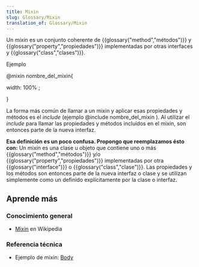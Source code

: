 ```yaml
---
title: Mixin
slug: Glossary/Mixin
translation_of: Glossary/Mixin
---
```


Un _mixin_ es un conjunto coherente de {{glossary("method","métodos")}} y {{glossary("property","propiedades")}} implementadas por otras interfaces y {{glossary("class","clases")}}.

Ejemplo

@mixin nombre_del_mixin{

width: 100% ;

}

La forma más común de llamar a un mixin y aplicar esas propiedades y métodos es el _include_ (ejemplo @include nombre_del_mixin ). Al utilizar el _include_ para llamar las propiedades y métodos incluidos en el mixin, son entonces parte de la nueva interfaz.

<p class="hidden"><strong>Esa definición es un poco confusa. Propongo que reemplazamos ésto con:</strong> Un mixin es una clase u objeto que contiene uno o más {{glossary("method","métodos")}} y/o {{glossary("property","propiedades")}} implementadas por otra {{glossary("interface")}} o {{glossary("class","clase")}}. Las propiedades y los métodos son entonces parte de la nueva interfaz o clase y se utilizan simplemente como un definido explícitamente por la clase o interfaz.</p>

## Aprende más

### Conocimiento general

- [Mixin](http://es.wikipedia.org/wiki/Mixin) en Wikipedia

### Referencia técnica

- Ejemplo de mixin: [Body](/es/docs/Web/API/Body)
